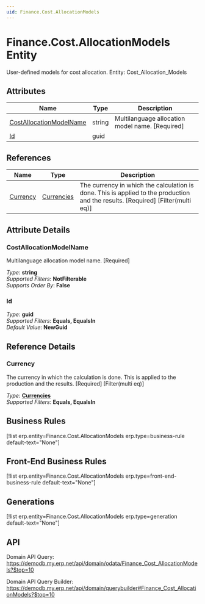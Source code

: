 ```yaml
---
uid: Finance.Cost.AllocationModels
---
```

# Finance.Cost.AllocationModels Entity

User-defined models for cost allocation. Entity: Cost_Allocation_Models

## Attributes

| Name | Type | Description |
| ---- | ---- | --- |
| [CostAllocationModelName](Finance.Cost.AllocationModels.md#costallocationmodelname) | string | Multilanguage allocation model name. [Required] 
| [Id](Finance.Cost.AllocationModels.md#id) | guid |  

## References

| Name | Type | Description |
| ---- | ---- | --- |
| [Currency](Finance.Cost.AllocationModels.md#currency) | [Currencies](General.Currencies.md) | The currency in which the calculation is done. This is applied to the production and the results. [Required] [Filter(multi eq)] |


## Attribute Details

### CostAllocationModelName

Multilanguage allocation model name. [Required]

_Type_: **string**  
_Supported Filters_: **NotFilterable**  
_Supports Order By_: **False**  

### Id

_Type_: **guid**  
_Supported Filters_: **Equals, EqualsIn**  
_Default Value_: **NewGuid**  


## Reference Details

### Currency

The currency in which the calculation is done. This is applied to the production and the results. [Required] [Filter(multi eq)]

_Type_: **[Currencies](General.Currencies.md)**  
_Supported Filters_: **Equals, EqualsIn**  



## Business Rules

[!list erp.entity=Finance.Cost.AllocationModels erp.type=business-rule default-text="None"]

## Front-End Business Rules

[!list erp.entity=Finance.Cost.AllocationModels erp.type=front-end-business-rule default-text="None"]

## Generations

[!list erp.entity=Finance.Cost.AllocationModels erp.type=generation default-text="None"]

## API

Domain API Query:
<https://demodb.my.erp.net/api/domain/odata/Finance_Cost_AllocationModels?$top=10>

Domain API Query Builder:
<https://demodb.my.erp.net/api/domain/querybuilder#Finance_Cost_AllocationModels?$top=10>

